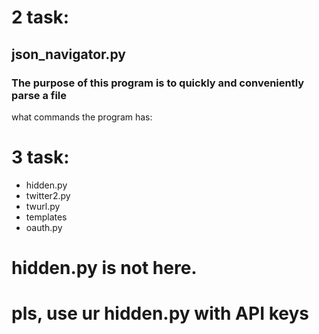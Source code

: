 # 2 task:
## json_navigator.py
### The purpose of this program is to quickly and conveniently parse a file
what commands the program has:

# 3 task:
* hidden.py
* twitter2.py
* twurl.py
* templates
* oauth.py
# hidden.py is not here.
# pls, use ur hidden.py with API keys
